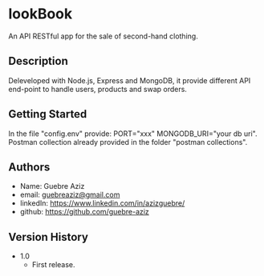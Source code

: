 # lookBook

 An API RESTful app for the sale of second-hand clothing.

## Description

  Deleveloped with Node.js, Express and MongoDB, it provide different API end-point to handle users, products and swap orders.
 
## Getting Started
  In the file "config.env" provide: PORT="xxx"
                                    MONGODB_URI="your db uri".
  Postman collection already provided in the folder "postman collections".


## Authors

 * Name: Guebre Aziz
 * email: guebreaziz@gmail.com
 * linkedIn: https://www.linkedin.com/in/azizguebre/
 * github: https://github.com/guebre-aziz

## Version History

* 1.0
    * First release.
